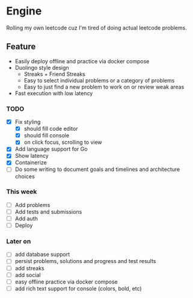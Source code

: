 # Engine
Rolling my own leetcode cuz I'm tired of doing actual leetcode problems.

## Feature
- Easily deploy offline and practice via docker compose
- Duolingo style design
  - Streaks + Friend Streaks
  - Easy to select individual problems or a category of problems
  - Easy to just find a new problem to work on or review weak areas
- Fast execution with low latency

### TODO
- [X] Fix styling
  - [X] should fill code editor
  - [X] should fill console
  - [X] on click focus, scrolling to view
- [X] Add language support for Go
- [X] Show latency
- [X] Containerize
- [ ] Do some writing to document goals and timelines and architecture choices

### This week
- [ ] Add problems
- [ ] Add tests and submissions
- [ ] Add auth
- [ ] Deploy

### Later on
- [ ] add database support
- [ ] persist problems, solutions and progress and test results 
- [ ] add streaks
- [ ] add social 
- [ ] easy offline practice via docker compose
- [ ] add rich text support for console (colors, bold, etc)
